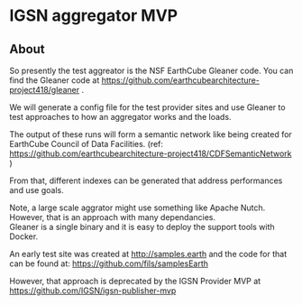 # IGSN aggregator MVP

## About

So presently the test aggreator is the NSF EarthCube Gleaner code.
You can find the Gleaner code at 
https://github.com/earthcubearchitecture-project418/gleaner .

We will generate a config file for the test provider sites and
use Gleaner to test approaches to how an aggregator works and the 
loads.  

The output of these runs will form a semantic network like being
created for EarthCube Council of Data Facilities. 
(ref: https://github.com/earthcubearchitecture-project418/CDFSemanticNetwork )

From that,  different indexes can be generated that address 
performances and use goals.   

Note, a large scale aggrator might use something like Apache Nutch.  
However, that is an approach with many dependancies.  
Gleaner is a single binary and it is easy to deploy the support tools 
with Docker.   

An early test site was created at http://samples.earth and the 
code for that can be found at: https://github.com/fils/samplesEarth

However, that approach is deprecated by the IGSN Provider MVP 
at https://github.com/IGSN/igsn-publisher-mvp

